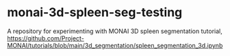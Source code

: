 # monai-3d-spleen-seg-testing
A repository for experimenting with MONAI 3D spleen segmentation tutorial, https://github.com/Project-MONAI/tutorials/blob/main/3d_segmentation/spleen_segmentation_3d.ipynb 
